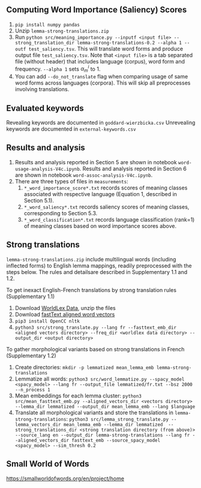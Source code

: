 ## Computing Word Importance (Saliency) Scores
1. `pip install numpy pandas`
2. Unzip `lemma-strong-translations.zip`
3. Run `python src/meaning_importance.py --inputf <input file> --strong_translation_dir lemma-strong-translations-0.2 --alpha 1 --outf test_saliency.tsv`. 
   This will translate word forms and produce output file `test_saliency.tsv`.  Note that `<input file>` is a tab separated file (without header) that includes language (corpus), word form and frequency. 
    `--alpha 1` sets $\alpha^i_m$ to 1.
4. You can add `--do_not_translate` flag when comparing usage of same word forms across languages (corpora). This will skip all preprocesses involving translations.

## Evaluated keywords
Revealing keywords are documented in `goddard-wierzbicka.csv`
Unrevealing keywords are documented in `external-keywords.csv`

## Results and analysis

1. Results and analysis reported in Section 5 are shown in notebook `word-usage-analysis-V4c.ipynb`.
Results and analysis reported in Section 6 are shown in notebook `word-assoc-analysis-V4c.ipynb`.
2. There are three types of files in `measurements`:
   1. `*_word_importance_score*.txt` records scores of meaning classes associated with respective language (Equation 1, 
   described in Section 5.1).
   2. `*_word_saliency*.txt` records saliency scores of meaning classes, corresponding to Section 5.3. 
   3. `*_word_classification*.txt` records language classification (rank=1) of meaning classes based on 
   word importance scores above.



## Strong translations
`lemma-strong-translations.zip` include multilingual words (including inflected forms) to English lemma 
mappings, readily preprocessed with the steps below. The rules and detailsare described in 
Supplementary 1.1 and 1.2.

To get inexact English-French translations by strong translation rules (Supplementary 1.1)
1. Download [WorldLex Data](http://worldlex.lexique.org/files/Fre.Freq.2.rar), unzip the files
2. Download [fastText aligned word vectors](https://fasttext.cc/docs/en/aligned-vectors.html)
3. `pip3 install OpenCC nltk`
4. `python3 src/strong_translate.py --lang fr --fasttext_emb_dir <aligned vectors directory> --freq_dir <worldlex data directory> --output_dir <output directory>`

To gather morphological variants based on strong translations in French (Supplementary 1.2)
1. Create directories: `mkdir -p lemmatized mean_lemma_emb lemma-strong-translations`
2. Lemmatize all words: `python3 src/word_lemmatize.py --spacy_model <spacy_model> --lang fr --output_file lemmatized/fr.txt --bsz 2000 --n_process 1`
3. Mean embeddings for each lemma cluster: `python3 src/mean_fasttext_emb.py --aligned_vectors_dir <vectors directory> --lemma_dir lemmatized --output_dir mean_lemma_emb --lang $language`
4. Translate all morphological variants and store the translations in `lemma-strong-translations`: `python3 src/lemma_strong_translate.py --lemma_vectors_dir mean_lemma_emb --lemma_dir lemmatized 
 --strong_translations_dir <strong translation directory (from above)> --source_lang en
 --output_dir lemma-strong-translations --lang fr
 --aligned_vectors_dir fasttext_emb --source_spacy_model <spacy_model> --sim_thresh 0.2`

## Small World of Words

https://smallworldofwords.org/en/project/home





